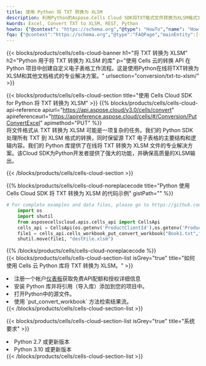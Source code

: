 ```yaml
---
title: 使用 Python 将 TXT 转换为 XLSM
description: 利用Python的Aspose.Cells Cloud SDK将TXT格式文件转换为XLSM格式文件。
kwords: Excel, Convert TXT to XLSM, REST, Python
howto: {"@context": "https://schema.org","@type": "HowTo","name": "How to convert TXT to XLSM using the Cells Cloud Python library.","description": "How to convert TXT to XLSM using the Cells Cloud Python library.","image": {"@type": "ImageObject"},"url": "/python/conversion/txt-to-xlsm/","step": [{ "@type": "HowToStep","name": "How to convert TXT to XLSM using the Cells Cloud Python library. step 1", "image": {"@type": "ImageObject",},"url": "/python/conversion/txt-to-xlsm/","text": "Register an account at <a href='https://dashboard.aspose.cloud/'>Dashboard</a> to get free API quota & authorization details",},{ "@type": "HowToStep","name": "How to convert TXT to XLSM using the Cells Cloud Python library. step 1", "image": {"@type": "ImageObject",},"url": "/python/conversion/txt-to-xlsm/","text": "Install Python library and add the reference (import the library) to your project.",},{ "@type": "HowToStep","name": "How to convert TXT to XLSM using the Cells Cloud Python library. step 1", "image": {"@type": "ImageObject",},"url": "/python/conversion/txt-to-xlsm/","text": "Open the source file in Python.",},{ "@type": "HowToStep","name": "How to convert TXT to XLSM using the Cells Cloud Python library. step 1", "image": {"@type": "ImageObject",},"url": "/python/conversion/txt-to-xlsm/","text": "Use the `put_convert_workbook` method to retrieve the resulting stream.",}, ],"supply": {"@type": "HowToSupply","name": "document"},"tool": [{"@type": "HowToTool","name": "PyCharm, Visual Studio Code, Sublime, Eclipse"},{"@type": "HowToTool","name": "Aspose Cells"}],"totalTime": "PT6M"}
fqa: {"@context":"https://schema.org","@type":"FAQPage","mainEntity":[{"@type":"Question","name":"Why convert file formats in C# using REST API?","acceptedAnswer":{"@type":"Answer","text":"Documents are encoded in many ways, and some files may be incompatible with the software you use. To open and read such files, just convert them to appropriate file formats.<br/><ol><li>Install .NET SDK and add the reference (import the library) to your project.</li><li>Open the source file in C# using REST API.</li><li>Call the PutConvertWorkbookRequest() method, passing an output filename with required extension.</li><li>Get the result of conversion as a separate file.</li></ol>"}},{"@type":"Question","name":"What file formats can I convert with your C# library?","acceptedAnswer":{"@type":"Answer","text":"We support a variety of file formats for conversion using .NET library, including XLSX, Excel, xls , PDF, CSV, HTML, Markdown, XML, PNG, JPG, TIFF, Json, TXT and many more."}},{"@type":"Question","name":"What is the maximum allowed file size for conversion using this .NET library?","acceptedAnswer":{"@type":"Answer","text":"There are no file size limits for format conversions using .NET library."}}]}
---
```

{{< blocks/products/cells/cells-cloud-banner h1="将 TXT 转换为 XLSM" h2="Python 用于将 TXT 转换为 XLSM 的库" p="使用 Cells 云的转换 API 在 Python 项目中创建自定义电子表格工作流程。这是使用Python在线将TXT转换为XLSM和其他文档格式的专业解决方案。" urlsection="conversion/txt-to-xlsm/" >}}

{{< blocks/products/cells/cells-cloud-section title="使用 Cells Cloud SDK for Python 将 TXT 转换为 XLSM" >}}
{{% blocks/products/cells/cells-cloud-api-reference apiurl="https://api.aspose.cloud/v3.0/cells/convert" apireferenceurl="https://apireference.aspose.cloud/cells/#/Conversion/PutConvertExcel" apimethod="PUT" %}}
<br/>
将文件格式从 TXT 转换为 XLSM 可能是一项复杂的任务。我们的 Python SDK 处理所有 TXT 到 XLSM 格式的转换，同时保留源 TXT 电子表格的主要结构和逻辑内容。我们的 Python 库提供了在线将 TXT 转换为 XLSM 文件的专业解决方案。该Cloud SDK为Python开发者提供了强大的功能，并确保高质量的XLSM输出。

{{< /blocks/products/cells/cells-cloud-section >}}

{{% blocks/products/cells/cells-cloud-noreplacecode title="Python 使用 Cells Cloud SDK 将 TXT 转换为 XLSM 的代码示例" gistPath="" %}}
 
```python
# For complete examples and data files, please go to https://github.com/aspose-cells-cloud/aspose-cells-cloud-python/
    import os
    import shutil
    from asposecellscloud.apis.cells_api import CellsApi
    cells_api = CellsApi(os.getenv('ProductClientId'),os.getenv('ProductClientSecret'))
    file1 = cells_api.cells_workbook_put_convert_workbook("Book1.txt",format="xlsm")
    shutil.move(file1, "destFile.xlsm")     
```
 
{{% /blocks/products/cells/cells-cloud-noreplacecode %}}
<br/>
{{< blocks/products/cells/cells-cloud-section-list isGrey="true" title="如何使用 Cells 云 Python 库将 TXT 转换为 XLSM。" >}}
<li>注册一个帐户<a href="https://dashboard.aspose.cloud/">仪表板</a>获取免费API配额和授权详细信息</li>
<li>安装 Python 库并将引用（导入库）添加到您的项目中。</li>
<li>打开Python中的源文件。</li>
<li>使用 `put_convert_workbook` 方法检索结果流。</li>
{{< /blocks/products/cells/cells-cloud-section-list >}}

{{< blocks/products/cells/cells-cloud-section-list isGrey="true" title="系统要求" >}}
<li>Python 2.7 或更新版本</li>
<li>Python 3.10 或更新版本</li>
{{< /blocks/products/cells/cells-cloud-section-list >}}

